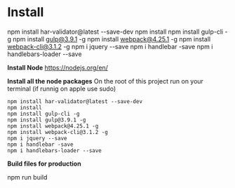 # Install
npm install har-validator@latest --save-dev
    npm install
    npm install gulp-cli -g
    npm install gulp@3.9.1 -g 
    npm install webpack@4.25.1 -g
    npm install webpack-cli@3.1.2 -g
    npm i jquery --save
    npm i handlebar -save
    npm i handlebars-loader --save



 **Install Node**
	https://nodejs.org/en/


 **Install all the node packages** 
On the root of this project run on your terminal (if runnig on apple use sudo)

    npm install har-validator@latest --save-dev
    npm install
    npm install gulp-cli -g
    npm install gulp@3.9.1 -g 
    npm install webpack@4.25.1 -g
    npm install webpack-cli@3.1.2 -g
    npm i jquery --save
    npm i handlebar -save
    npm i handlebars-loader --save



**Build files for production**

  npm run build


